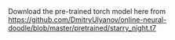 Download the pre-trained torch model here from https://github.com/DmitryUlyanov/online-neural-doodle/blob/master/pretrained/starry_night.t7